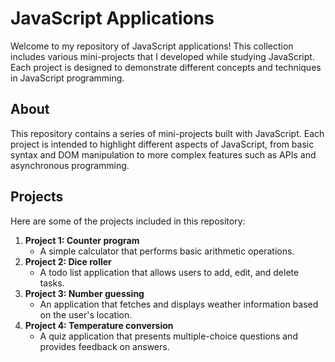 # JavaScript Applications

Welcome to my repository of JavaScript applications! This collection includes various mini-projects that I developed while studying JavaScript. Each project is designed to demonstrate different concepts and techniques in JavaScript programming.

## About

This repository contains a series of mini-projects built with JavaScript. Each project is intended to highlight different aspects of JavaScript, from basic syntax and DOM manipulation to more complex features such as APIs and asynchronous programming.

## Projects

Here are some of the projects included in this repository:

1. **Project 1: Counter program**
   - A simple calculator that performs basic arithmetic operations.
2. **Project 2: Dice roller**
   - A todo list application that allows users to add, edit, and delete tasks.
3. **Project 3: Number guessing**
   - An application that fetches and displays weather information based on the user's location.
4. **Project 4: Temperature conversion**
   - A quiz application that presents multiple-choice questions and provides feedback on answers.
